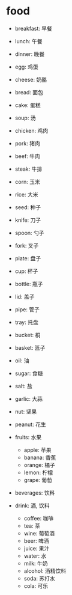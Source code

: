 # food

-   breakfast: 早餐
-   lunch: 午餐
-   dinner: 晚餐
-   egg: 鸡蛋
-   cheese: 奶酪
-   bread: 面包
-   cake: 蛋糕
-   soup: 汤
-   chicken: 鸡肉
-   pork: 猪肉
-   beef: 牛肉
-   steak: 牛排
-   corn: 玉米
-   rice: 大米
-   seed: 种子
-   knife: 刀子
-   spoon: 勺子
-   fork: 叉子
-   plate: 盘子
-   cup: 杯子
-   bottle: 瓶子
-   lid: 盖子
-   pipe: 管子
-   tray: 托盘
-   bucket: 桐
-   basket: 篮子
-   oil: 油
-   sugar: 食糖
-   salt: 盐
-   garlic: 大蒜
-   nut: 坚果
-   peanut: 花生

-   fruits: 水果
    -   apple: 苹果
    -   banana: 香蕉
    -   orange: 橘子
    -   lemon: 柠檬
    -   grape: 葡萄
-   beverages: 饮料
-   drink: 酒, 饮料
    -   coffee: 咖啡
    -   tea: 茶
    -   wine: 葡萄酒
    -   beer: 啤酒
    -   juice: 果汁
    -   water: 水
    -   milk: 牛奶
    -   alcohol: 酒精饮料
    -   soda: 苏打水
    -   cola: 可乐